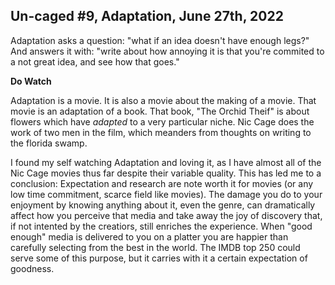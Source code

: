 Un-caged #9, Adaptation, June 27th, 2022
---------------------------------------------

Adaptation asks a question: "what if an idea doesn't have enough legs?"
And answers it with: "write about how annoying it is that you're commited to a not great idea, and see how that goes."

**Do Watch**

Adaptation is a movie.
It is also a movie about the making of a movie.
That movie is an adaptation of a book.
That book, "The Orchid Theif" is about flowers which have _adapted_ to a very particular niche.
Nic Cage does the work of two men in the film, which meanders from thoughts on writing to the florida swamp.

I found my self watching Adaptation and loving it, as I have almost all of the Nic Cage movies thus far despite their variable quality.
This has led me to a conclusion: Expectation and research are note worth it for movies (or any low time commitment, scarce field like movies).
The damage you do to your enjoyment by knowing anything about it, even the genre, can dramatically affect how you perceive that media and take away the joy of discovery that, if not intented by the creatiors, still enriches the experience.
When "good enough" media is delivered to you on a platter you are happier than carefully selecting from the best in the world.
The IMDB top 250 could serve some of this purpose, but it carries with it a certain expectation of goodness.
